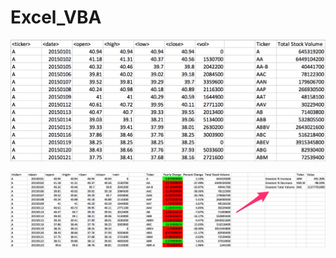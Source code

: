 # Excel_VBA

![Easy Solution](https://github.com/ovinueza/Excel_VBA/blob/master/images/easy_solution.png)

![Hard Solution](https://github.com/ovinueza/Excel_VBA/blob/master/images/hard_solution.png)
